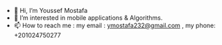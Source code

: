 - 👋 Hi, I’m Youssef Mostafa
- 👀 I’m interested in mobile applications & Algorithms.
- 📫 How to reach me : my email : ymostafa232@gmail.com 
                     , my phone: +201024750277 

<!---
youssef232/youssef232 is a ✨ special ✨ repository because its `README.md` (this file) appears on your GitHub profile.
You can click the Preview link to take a look at your changes.
--->
